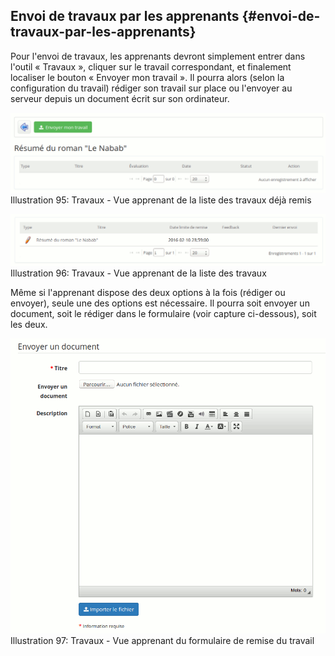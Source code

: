 ## Envoi de travaux par les apprenants {#envoi-de-travaux-par-les-apprenants}

Pour l&#039;envoi de travaux, les apprenants devront simplement entrer dans l&#039;outil « Travaux », cliquer sur le travail correspondant, et finalement localiser le bouton « Envoyer mon travail ». Il pourra alors (selon la configuration du travail) rédiger son travail sur place ou l&#039;envoyer au serveur depuis un document écrit sur son ordinateur.

![](../assets/image150.png)Illustration 95: Travaux - Vue apprenant de la liste des travaux déjà remis

![](../assets/image149.png)Illustration 96: Travaux - Vue apprenant de la liste des travaux

Même si l&#039;apprenant dispose des deux options à la fois (rédiger ou envoyer), seule une des options est nécessaire. Il pourra soit envoyer un document, soit le rédiger dans le formulaire (voir capture ci-dessous), soit les deux.

![](../assets/image151.png)Illustration 97: Travaux - Vue apprenant du formulaire de remise du travail